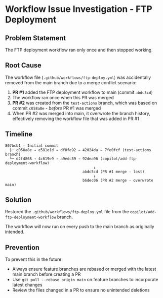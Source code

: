 # Workflow Issue Investigation - FTP Deployment

## Problem Statement
The FTP deployment workflow ran only once and then stopped working.

## Root Cause
The workflow file (`.github/workflows/ftp-deploy.yml`) was accidentally removed from the main branch due to a merge conflict scenario:

1. **PR #1** added the FTP deployment workflow to main (commit `abdc5cd`)
2. The workflow ran once when this PR was merged
3. **PR #2** was created from the `test-actions` branch, which was based on commit `c058a8e` - *before* PR #1 was merged
4. When PR #2 was merged into main, it overwrote the branch history, effectively removing the workflow file that was added in PR #1

## Timeline
```
807bcb1 - Initial commit
  ├─ c058a8e → e581e1d → df8fe92 → 42024da → 7fe0fcf (test-actions branch)
  └─ d2f4868 → 4c619e9 → a9edc39 → 92dea96 (copilot/add-ftp-deployment-workflow)
                                        ↓
                                   abdc5cd (PR #1 merge - lost)
                                        ↓
                                   b6dec06 (PR #2 merge - overwrote main)
```

## Solution
Restored the `.github/workflows/ftp-deploy.yml` file from the `copilot/add-ftp-deployment-workflow` branch.

The workflow will now run on every push to the main branch as originally intended.

## Prevention
To prevent this in the future:
- Always ensure feature branches are rebased or merged with the latest main branch before creating a PR
- Use `git pull --rebase origin main` on feature branches to incorporate latest changes
- Review the files changed in a PR to ensure no unintended deletions
